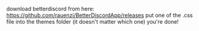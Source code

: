 download betterdiscord from here: https://github.com/rauenzi/BetterDiscordApp/releases
put one of the .css file into the themes folder (it doesn't matter which one)
you're done!

